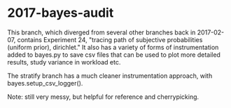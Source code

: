 # 2017-bayes-audit

This branch, which diverged from several other branches back in 2017-02-07, contains
Experiment 24, "tracing path of subjective probabilities (uniform prior), dirichlet."
It also has a variety of forms of instrumentation added to bayes.py to save csv files that can be
used to plot more detailed results, study variance in workload etc.

The stratify branch has a much cleaner instrumentation approach, with bayes.setup_csv_logger().

Note: still very messy, but helpful for reference and cherrypicking.
